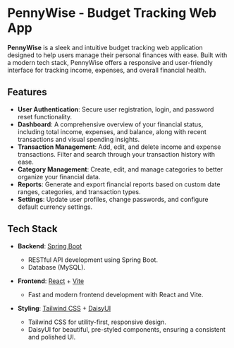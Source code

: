 # PennyWise - Budget Tracking Web App

**PennyWise** is a sleek and intuitive budget tracking web application designed to help users manage their personal finances with ease. Built with a modern tech stack, PennyWise offers a responsive and user-friendly interface for tracking income, expenses, and overall financial health.

## Features

- **User Authentication**: Secure user registration, login, and password reset functionality.
- **Dashboard**: A comprehensive overview of your financial status, including total income, expenses, and balance, along with recent transactions and visual spending insights.
- **Transaction Management**: Add, edit, and delete income and expense transactions. Filter and search through your transaction history with ease.
- **Category Management**: Create, edit, and manage categories to better organize your financial data.
- **Reports**: Generate and export financial reports based on custom date ranges, categories, and transaction types.
- **Settings**: Update user profiles, change passwords, and configure default currency settings.

## Tech Stack

- **Backend**: [Spring Boot](https://spring.io/projects/spring-boot)
  - RESTful API development using Spring Boot.
  - Database (MySQL).

- **Frontend**: [React](https://reactjs.org/) + [Vite](https://vitejs.dev/)
  - Fast and modern frontend development with React and Vite.

- **Styling**: [Tailwind CSS](https://tailwindcss.com/) + [DaisyUI](https://daisyui.com/)
  - Tailwind CSS for utility-first, responsive design.
  - DaisyUI for beautiful, pre-styled components, ensuring a consistent and polished UI.

